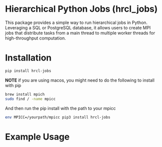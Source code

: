 # Hierarchical Python Jobs (hrcl_jobs)
This package provides a simple way to run hierarchical jobs in Python.
Leveraging a SQL or PostgreSQL database, it allows users to create MPI jobs
that distribute tasks from a main thread to multiple worker threads for
high-throughput computation. 

# Installation
```bash 
pip install hrcl-jobs
```
**NOTE** if you are using macos, you might need to do the following to install with pip
```bash 
brew install mpich
sudo find / -name mpicc
```
And then run the pip install with the path to your mpicc
```bash
env MPICC=/yourpath/mpicc pip3 install hrcl-jobs
```

# Example Usage
